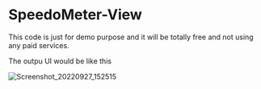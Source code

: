 # SpeedoMeter-View

This code is just for demo purpose and it will be totally free and not using any paid services.

The outpu UI would be like this


![Screenshot_20220927_152515](https://user-images.githubusercontent.com/19224285/192505598-5ad589cd-4903-4499-b87f-f6c228482faa.png)
